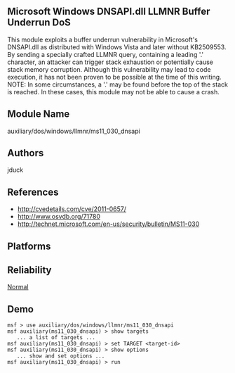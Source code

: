 ## Microsoft Windows DNSAPI.dll LLMNR Buffer Underrun DoS

This module exploits a buffer underrun vulnerability in 
Microsoft's DNSAPI.dll as distributed with Windows Vista and 
later without KB2509553. By sending a specially crafted 
LLMNR query, containing a leading '.' character, an attacker 
can trigger stack exhaustion or potentially cause stack 
memory corruption. Although this vulnerability may lead to 
code execution, it has not been proven to be possible at the 
time of this writing. NOTE: In some circumstances, a '.' may 
be found before the top of the stack is reached. In these 
cases, this module may not be able to cause a crash.


## Module Name
auxiliary/dos/windows/llmnr/ms11_030_dnsapi

## Authors
jduck


## References
* http://cvedetails.com/cve/2011-0657/
* http://www.osvdb.org/71780
* http://technet.microsoft.com/en-us/security/bulletin/MS11-030




## Platforms


## Reliability
[Normal](https://github.com/rapid7/metasploit-framework/wiki/Exploit-Ranking)

## Demo

```
msf > use auxiliary/dos/windows/llmnr/ms11_030_dnsapi
msf auxiliary(ms11_030_dnsapi) > show targets
   ... a list of targets ...
msf auxiliary(ms11_030_dnsapi) > set TARGET <target-id>
msf auxiliary(ms11_030_dnsapi) > show options
   ... show and set options ...
msf auxiliary(ms11_030_dnsapi) > run
```
    
    